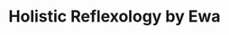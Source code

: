 ---
title: "Holistic Reflexology by Ewa"
url: /london/holistic-reflexology-by-ewa/
shop: massage
---
